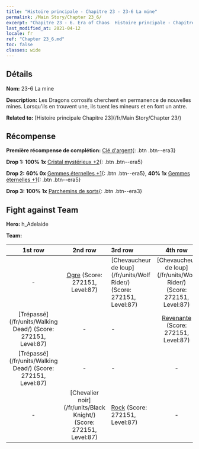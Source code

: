 ```yaml
---
title: "Histoire principale - Chapitre 23 - 23-6 La mine"
permalink: /Main Story/Chapter 23_6/
excerpt: "Chapitre 23 - 6. Era of Chaos  Histoire principale - Chapitre 23_6. 23-6 La mine"
last_modified_at: 2021-04-12
locale: fr
ref: "Chapter 23_6.md"
toc: false
classes: wide
---
```


## Détails

 **Nom:** 23-6 La mine

 **Description:** Les Dragons corrosifs cherchent en permanence de nouvelles mines. Lorsqu'ils en trouvent une, ils tuent les mineurs et en font un antre.

 **Related to:** [Histoire principale Chapitre 23](/fr/Main Story/Chapter 23/)

## Récompense

 **Première récompense de complétion:** [Clé d'argent](/fr/Items/con_693/){: .btn .btn--era3}

 **Drop 1:** **100% 1x** [Cristal mystérieux +2](/fr/Items/mat_80/){: .btn .btn--era5}

 **Drop 2:** **60% 0x** [Gemmes éternelles +1](/fr/Items/mat_72/){: .btn .btn--era5}, **40% 1x** [Gemmes éternelles +1](/fr/Items/mat_72/){: .btn .btn--era5}

 **Drop 3:** **100% 1x** [Parchemins de sorts](/fr/Items/con_694/){: .btn .btn--era3}


## Fight against Team
 **Hero:** h_Adelaide

 **Team:**


  | 1st row | 2nd row | 3rd row | 4th row |
  |:----:|:----:|:----|:----:|
  | - | [Ogre](/fr/units/Ogre/) (Score: 272151, Level:87)  | [Chevaucheur de loup](/fr/units/Wolf Rider/) (Score: 272151, Level:87)  | [Chevaucheur de loup](/fr/units/Wolf Rider/) (Score: 272151, Level:87)  |
  | [Trépassé](/fr/units/Walking Dead/) (Score: 272151, Level:87)  | - | - | [Revenante](/fr/units/Wight/) (Score: 272151, Level:87)  |
  | [Trépassé](/fr/units/Walking Dead/) (Score: 272151, Level:87)  | - | - | - |
  | - | [Chevalier noir](/fr/units/Black Knight/) (Score: 272151, Level:87)  | [Rock](/fr/units/Roc/) (Score: 272151, Level:87)  | - |


